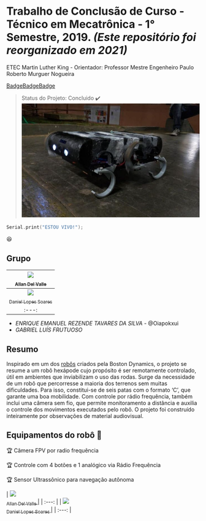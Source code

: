 # Trabalho de Conclusão de Curso - Técnico em Mecatrônica - 1° Semestre, 2019. _(Este repositório foi reorganizado em 2021)_
ETEC Martin Luther King - Orientador: Professor Mestre Engenheiro Paulo Roberto Murguer Nogueira

[Badge]("ETEC")[Badge]("Mecatrônica")[Badge]("Hexápode")
> Status do Projeto: Concluido :heavy_check_mark:
![Foto do HEXPOD no seu ultimo dia de teste!](./HEXPOD.png "Foto do HEXPOD no seu ultimo dia de teste!")

```C++ 
Serial.print("ESTOU VIVO!");
``` 
:laughing:
## Grupo
[<img src="https://media-exp1.licdn.com/dms/image/C4D03AQHlBPAHLrBLDw/profile-displayphoto-shrink_800_800/0/1580769894379?e=1616630400&v=beta&t=81eUPy0GajTr6YGD6_qxNMz62uZwOgi-Hl4MaT2J07w" width=115 > <br> <sub> Allan Del Valle </sub> ](https://www.linkedin.com/in/allan-del-valle-1b8012140/) |
| :---: |  
[<img src="https://avatars1.githubusercontent.com/u/50249010?s=400&u=bcc195f038417817f21c9b38e0c145c34ccc76e5&v=4" width=115 > <br> <sub> Daniel Lopes Soares </sub>](https://github.com/DanielCreeklear) |
| :---: |  

* _ENRIQUE EMANUEL REZENDE TAVARES DA SILVA_ - @Oiapokxui
* _GABRIEL LUÍS FRUTUOSO_
## Resumo
  Inspirado em um dos [robôs](https://www.youtube.com/watch?v=ISznqY3kESI) criados pela Boston Dynamics, o projeto se resume a um robô hexápode cujo propósito é ser remotamente controlado, útil em ambientes que inviabilizam o uso das rodas. Surge da necessidade de um robô que percorresse a maioria dos terrenos sem muitas dificuldades. Para isso, constitui-se de seis patas com o formato ‘C’, que garante uma boa mobilidade. Com controle por rádio frequência, também inclui uma câmera sem fio, que permite monitoramento a distância e auxilia o controle dos movimentos executados pelo  robô. O  projeto  foi  construído  inteiramente  por  observações  de material  audiovisual.
## Equipamentos do robô :checkered_flag:

:trophy: Câmera FPV por radio frequência 

:trophy: Controle com 4 botões e 1 analógico via Rádio Frequência

:trophy: Sensor Ultrassônico para navegação autônoma

| [<img src="https://media-exp1.licdn.com/dms/image/C4D03AQHlBPAHLrBLDw/profile-displayphoto-shrink_800_800/0/1580769894379?e=1616630400&v=beta&t=81eUPy0GajTr6YGD6_qxNMz62uZwOgi-Hl4MaT2J07w" width=115 > <br> <sub> Allan Del Valle </sub> ](https://www.linkedin.com/in/allan-del-valle-1b8012140/) |
| :---: | | [<img src="https://avatars1.githubusercontent.com/u/50249010?s=400&u=bcc195f038417817f21c9b38e0c145c34ccc76e5&v=4" width=115 > <br> <sub> Daniel Lopes Soares </sub>](https://github.com/DanielCreeklear) |
| :---: |  


